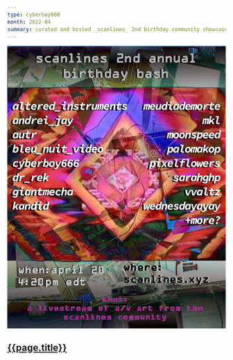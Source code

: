 ```yaml
---
type: cyberboy666
month: 2022-04
summary: curated and hosted _scanlines_ 2nd birthday community showcase
---
```


![image](/images/cyberboy666/scanlines_birthday_poster-2.jpeg)

## [ {{page.title}} ]({{page.url}})


